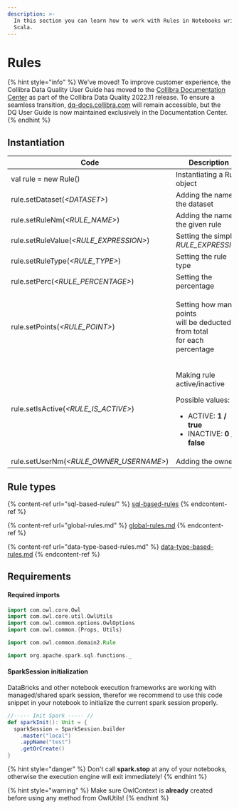 ```yaml
---
description: >-
  In this section you can learn how to work with Rules in Notebooks written in
  Scala.
---
```


# Rules

{% hint style="info" %}
We've moved! To improve customer experience, the Collibra Data Quality User Guide has moved to the [Collibra Documentation Center](https://productresources.collibra.com/docs/collibra/latest/Content/DataQuality/DQApis/to\_dq-rules.htm) as part of the Collibra Data Quality 2022.11 release. To ensure a seamless transition, [dq-docs.collibra.com](http://dq-docs.collibra.com/) will remain accessible, but the DQ User Guide is now maintained exclusively in the Documentation Center.
{% endhint %}

## Instantiation

| Code                                       | Description                                                                                                                                               |
| ------------------------------------------ | --------------------------------------------------------------------------------------------------------------------------------------------------------- |
| val rule = new Rule()                      | Instantiating a Rule object                                                                                                                               |
| rule.setDataset(_\<DATASET>_)              | Adding the name of the dataset                                                                                                                            |
| rule.setRuleNm(_\<RULE\_NAME>_)            | Adding the name of the given rule                                                                                                                         |
| rule.setRuleValue(_\<RULE\_EXPRESSION>_)   | Setting the simple _RULE\_EXPRESSION_                                                                                                                     |
| rule.setRuleType(_\<RULE\_TYPE>_)          | Setting the rule type                                                                                                                                     |
| rule.setPerc(_\<RULE\_PERCENTAGE>_)        | Setting the percentage                                                                                                                                    |
| rule.setPoints(_\<RULE\_POINT>_)           | <p>Setting how many points<br>will be deducted from total<br>for each percentage</p>                                                                      |
| rule.setIsActive(_\<RULE\_IS\_ACTIVE>_)    | <p>Making rule active/inactive</p><p>Possible values:</p><ul><li>ACTIVE: <strong>1 / true</strong></li><li>INACTIVE: <strong>0 / false</strong></li></ul> |
| rule.setUserNm(_\<RULE\_OWNER\_USERNAME>_) | Adding the owner                                                                                                                                          |

## Rule types

{% content-ref url="sql-based-rules/" %}
[sql-based-rules](sql-based-rules/)
{% endcontent-ref %}

{% content-ref url="global-rules.md" %}
[global-rules.md](global-rules.md)
{% endcontent-ref %}

{% content-ref url="data-type-based-rules.md" %}
[data-type-based-rules.md](data-type-based-rules.md)
{% endcontent-ref %}

## Requirements

#### Required imports

```scala
import com.owl.core.Owl
import com.owl.core.util.OwlUtils
import com.owl.common.options.OwlOptions
import com.owl.common.{Props, Utils}

import com.owl.common.domain2.Rule

import org.apache.spark.sql.functions._
```

#### SparkSession initialization

DataBricks and other notebook execution frameworks are working with managed/shared spark session, therefor we recommend to use this code snippet in your notebook to initialize the current spark session properly.

```scala
//----- Init Spark ----- //
def sparkInit(): Unit = {
  sparkSession = SparkSession.builder
    .master("local")
    .appName("test")
    .getOrCreate()
}
```

{% hint style="danger" %}
Don't call **spark.stop** at any of your notebooks, otherwise the execution engine will exit immediately!
{% endhint %}

{% hint style="warning" %}
Make sure OwlContext is **already** created before using any method from OwlUtils!
{% endhint %}
